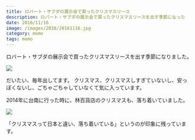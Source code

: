 ```yaml
---
title: ロバート・サブダの展示会で買ったクリスマスリース
description: ロバート・サブダの展示会で買ったクリスマスリースを出す季節になった
date: 2016/11/16
image: /images/2016/20161116.jpg
category: memo
tags: memo
---
```


ロバート・サブダの展示会で買ったクリスマスリースを出す季節になりました。

![](/images/2016/20161116.jpg)

だいたい、毎年出してます。
クリスマス、クリスマスしすぎていないし、安っぽくないし、ごちゃごちゃしていなくて気に入っています。

2014年に台南に行った時に、林百貨店のクリスマスも、落ち着いていました。

![](https://c5.staticflickr.com/9/8662/15923453188_0527306d90_c.jpg)

「クリスマスって日本と違い、落ち着いている」というのが印象に残っています。
